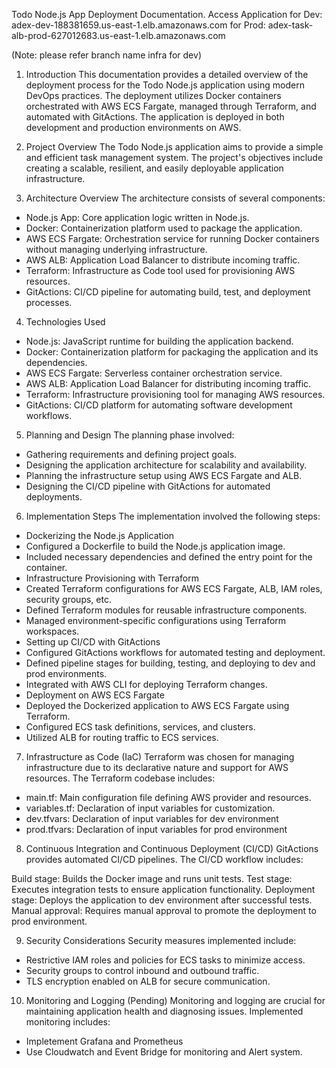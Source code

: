 Todo Node.js App Deployment Documentation.
Access Application 
for Dev: adex-dev-188381659.us-east-1.elb.amazonaws.com
for Prod: adex-task-alb-prod-627012683.us-east-1.elb.amazonaws.com

(Note: please refer branch name infra for dev)

1. Introduction
This documentation provides a detailed overview of the deployment process for the Todo Node.js application using modern DevOps practices. The deployment utilizes Docker containers orchestrated with AWS ECS Fargate, managed through Terraform, and automated with GitActions. The application is deployed in both development and production environments on AWS.

2. Project Overview
The Todo Node.js application aims to provide a simple and efficient task management system. The project's objectives include creating a scalable, resilient, and easily deployable application infrastructure.

3. Architecture Overview
The architecture consists of several components:

- Node.js App: Core application logic written in Node.js.
- Docker: Containerization platform used to package the application.
- AWS ECS Fargate: Orchestration service for running Docker containers without managing underlying infrastructure.
- AWS ALB: Application Load Balancer to distribute incoming traffic.
- Terraform: Infrastructure as Code tool used for provisioning AWS resources.
- GitActions: CI/CD pipeline for automating build, test, and deployment processes.

4. Technologies Used
- Node.js: JavaScript runtime for building the application backend.
- Docker: Containerization platform for packaging the application and its dependencies.
- AWS ECS Fargate: Serverless container orchestration service.
- AWS ALB: Application Load Balancer for distributing incoming traffic.
- Terraform: Infrastructure provisioning tool for managing AWS resources.
- GitActions: CI/CD platform for automating software development workflows.

5. Planning and Design
The planning phase involved:

- Gathering requirements and defining project goals.
- Designing the application architecture for scalability and availability.
- Planning the infrastructure setup using AWS ECS Fargate and ALB.
- Designing the CI/CD pipeline with GitActions for automated deployments.

6. Implementation Steps
The implementation involved the following steps:

- Dockerizing the Node.js Application
- Configured a Dockerfile to build the Node.js application image.
- Included necessary dependencies and defined the entry point for the container.
- Infrastructure Provisioning with Terraform
- Created Terraform configurations for AWS ECS Fargate, ALB, IAM roles, security groups, etc.
- Defined Terraform modules for reusable infrastructure components.
- Managed environment-specific configurations using Terraform workspaces.
- Setting up CI/CD with GitActions
- Configured GitActions workflows for automated testing and deployment.
- Defined pipeline stages for building, testing, and deploying to dev and prod environments.
- Integrated with AWS CLI for deploying Terraform changes.
- Deployment on AWS ECS Fargate
- Deployed the Dockerized application to AWS ECS Fargate using Terraform.
- Configured ECS task definitions, services, and clusters.
- Utilized ALB for routing traffic to ECS services.

7. Infrastructure as Code (IaC)
Terraform was chosen for managing infrastructure due to its declarative nature and support for AWS resources. The Terraform codebase includes:

- main.tf: Main configuration file defining AWS provider and resources.
- variables.tf: Declaration of input variables for customization.
- dev.tfvars: Declaration of input variables for dev environment
- prod.tfvars: Declaration of input variables for prod environment

8. Continuous Integration and Continuous Deployment (CI/CD)
GitActions provides automated CI/CD pipelines. The CI/CD workflow includes:

Build stage: Builds the Docker image and runs unit tests.
Test stage: Executes integration tests to ensure application functionality.
Deployment stage: Deploys the application to dev environment after successful tests.
Manual approval: Requires manual approval to promote the deployment to prod environment.

9. Security Considerations
Security measures implemented include:

- Restrictive IAM roles and policies for ECS tasks to minimize access.
- Security groups to control inbound and outbound traffic.
- TLS encryption enabled on ALB for secure communication.

10. Monitoring and Logging (Pending)
Monitoring and logging are crucial for maintaining application health and diagnosing issues. Implemented monitoring includes:
- Impletement Grafana and Prometheus 
- Use Cloudwatch and Event Bridge for monitoring and Alert system.
